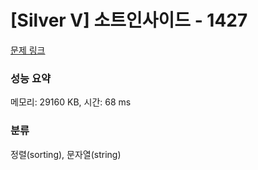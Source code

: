 # [Silver V] 소트인사이드 - 1427 

[문제 링크](https://www.acmicpc.net/problem/1427) 

### 성능 요약

메모리: 29160 KB, 시간: 68 ms

### 분류

정렬(sorting), 문자열(string)

